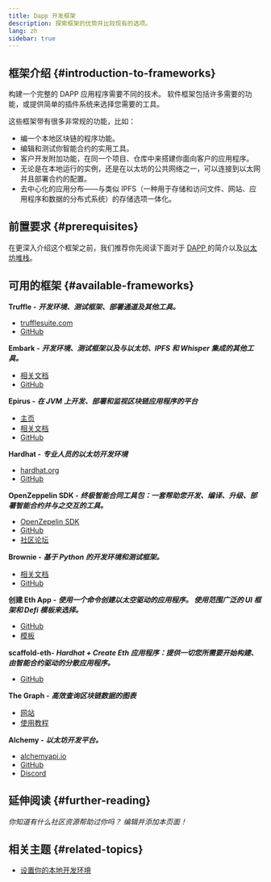 ```yaml
---
title: Dapp 开发框架
description: 探索框架的优势并比较现有的选项。
lang: zh
sidebar: true
---
```


## 框架介绍 {#introduction-to-frameworks}

构建一个完整的 DAPP 应用程序需要不同的技术。 软件框架包括许多需要的功能，或提供简单的插件系统来选择您需要的工具。

这些框架带有很多非常规的功能，比如：

- 编一个本地区块链的程序功能。
- 编辑和测试你智能合约的实用工具。
- 客户开发附加功能，在同一个项目、仓库中来搭建你面向客户的应用程序。
- 无论是在本地运行的实例，还是在以太坊的公共网络之一，可以连接到以太网并且部署合约的配置。
- 去中心化的应用分布——与类似 IPFS（一种用于存储和访问文件、网站、应用程序和数据的分布式系统）的存储选项一体化。

## 前置要求 {#prerequisites}

在更深入介绍这个框架之前，我们推荐你先阅读下面对于 [DAPP ](/developers/docs/dapps/)的简介以及[以太坊堆栈](/developers/docs/ethereum-stack/)。

## 可用的框架 {#available-frameworks}

**Truffle -** **_开发环境、测试框架、部署通道及其他工具。_**

- [trufflesuite.com](https://www.trufflesuite.com/)
- [GitHub](https://github.com/trufflesuite/truffle)

**Embark -** **_开发环境、测试框架以及与以太坊、IPFS 和 Whisper 集成的其他工具。_**

- [相关文档](https://embark.status.im/docs/)
- [GitHub](https://github.com/embark-framework/embark)

**Epirus -** **_在 JVM 上开发、部署和监视区块链应用程序的平台_**

- [主页](https://www.web3labs.com/epirus)
- [相关文档](https://docs.epirus.io)
- [GitHub](https://github.com/epirus-io/epirus-cli)

**Hardhat -** **_专业人员的以太坊开发环境_**

- [hardhat.org](https://hardhat.org)
- [GitHub](https://github.com/nomiclabs/hardhat)

**OpenZeppelin SDK -** **_终极智能合同工具包：一套帮助您开发、编译、升级、部署智能合约并与之交互的工具。_**

- [OpenZepelin SDK](https://openzeppelin.com/sdk/)
- [GitHub](https://github.com/OpenZeppelin/openzeppelin-sdk)
- [社区论坛](https://forum.openzeppelin.com/c/support/17)

**Brownie -** **_基于 Python 的开发环境和测试框架。_**

- [相关文档](https://eth-brownie.readthedocs.io/en/latest/)
- [GitHub](https://github.com/eth-brownie/brownie)

**创建 Eth App -** **_使用一个命令创建以太空驱动的应用程序。 使用范围广泛的 UI 框架和 Defi 模板来选择。_**

- [GitHub](https://github.com/paulrberg/create-eth-app)
- [模板](https://github.com/PaulRBerg/create-eth-app/tree/develop/templates)

**scaffold-eth-** **_Hardhat + Create Eth 应用程序：提供一切您所需要开始构建、由智能合约驱动的分散应用程序。_**

- [GitHub](https://github.com/austintgriffith/scaffold-eth)

**The Graph -** **_高效查询区块链数据的图表_**

- [网站](https://thegraph.com/)
- [使用教程](/developers/tutorials/the-graph-fixing-web3-data-querying/)

**Alchemy -** **_以太坊开发平台。_**

- [alchemyapi.io](https://alchemyapi.io/)
- [GitHub](https://github.com/alchemyplatform)
- [Discord](https://discord.gg/kwqVnrA)

## 延伸阅读 {#further-reading}

_你知道有什么社区资源帮助过你吗？ 编辑并添加本页面！_

## 相关主题 {#related-topics}

- [设置你的本地开发环境](/developers/local-environment/)
